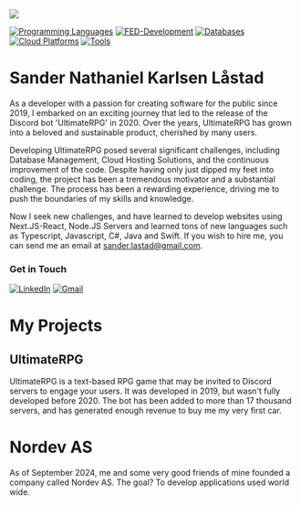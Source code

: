 <img src="https://media.licdn.com/dms/image/v2/D4D16AQF_bNrOJbevwQ/profile-displaybackgroundimage-shrink_350_1400/profile-displaybackgroundimage-shrink_350_1400/0/1737751808592?e=1750291200&v=beta&t=ayWB36FPxbHs1hTWk8ecXPg4xvPEsqeOAQfuaFxWG3I" />

[![Programming Languages](https://skillicons.dev/icons?i=js,ts,python,cs,net,nodejs)]()
[![FED-Development](https://skillicons.dev/icons?i=nextjs,react,html,tailwind,css)]()
[![Databases](https://skillicons.dev/icons?i=mongodb,mysql,postgresql)]()
[![Cloud Platforms](https://skillicons.dev/icons?i=azure,aws)]()
[![Tools](https://skillicons.dev/icons?i=docker,postman,vscode,git)]()

# **Sander Nathaniel Karlsen Låstad**
As a developer with a passion for creating software for the public since 2019, I embarked on an exciting journey that led to the release of the Discord bot 'UltimateRPG' in 2020. Over the years, UltimateRPG has grown into a beloved and sustainable product, cherished by many users.

Developing UltimateRPG posed several significant challenges, including Database Management, Cloud Hosting Solutions, and the continuous improvement of the code. Despite having only just dipped my feet into coding, the project has been a tremendous motivator and a substantial challenge. The process has been a rewarding experience, driving me to push the boundaries of my skills and knowledge.

Now I seek new challenges, and have learned to develop websites using Next.JS-React, Node.JS Servers and learned tons of new languages such as Typescript, Javascript, C#, Java and Swift.
If you wish to hire me, you can send me an email at [sander.lastad@gmail.com](mailto:sander.lastad@gmail.com).

### Get in Touch
[![LinkedIn](https://skillicons.dev/icons?i=linkedin)](https://www.linkedin.com/in/sander-lastad/)
[![Gmail](https://skillicons.dev/icons?i=gmail)](mailto:sander.lastad@gmail.com)


# My Projects
## UltimateRPG
UltimateRPG is a text-based RPG game that may be invited to Discord servers to engage your users.
It was developed in 2019, but wasn't fully developed before 2020. The bot has been added to more than 17 thousand servers, and has generated
enough revenue to buy me my very first car.

# Nordev AS
As of September 2024, me and some very good friends of mine founded a company called Nordev AS.
The goal? To develop applications used world wide.



